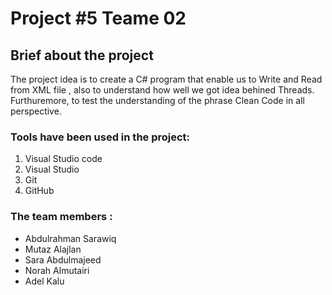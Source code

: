 # Project #5 Teame 02

<h2>Brief about the project</h2>
<p>The project idea is to create a C# program that enable us to Write and Read from XML file
, also to understand how well we got idea behined Threads. Furthuremore, to test the understanding of the phrase Clean Code in all perspective.
<p>
  
  
  <h3>Tools have been used in the project:</h3>
  
  <ol>
  <li>Visual Studio code</li>
  <li>Visual Studio </li>
  <li>Git</li>
  <li>GitHub</li>
  </ol>
  
  
   <h3>The team members :</h3>
  <ul>
  <li>Abdulrahman Sarawiq</li>
  <li>Mutaz Alajlan </li>
  <li>Sara Abdulmajeed</li>
  <li>Norah Almutairi</li>
  <li>Adel Kalu</li>
  </ul>

